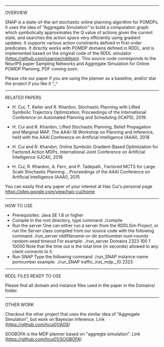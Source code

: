 -------------------------------------------------------------------------
OVERVIEW

SNAP is a state-of-the-art stochastic online planning algorithm for POMDPs. It uses the idea of "Aggregate Simulation" to build a computation graph which symbolically approximates the Q value of actions given the current state, and searches the action space very efficiently using gradient updates. It supports various action constraints defined in first-order predicates. It directly works with POMDP domains defined in RDDL, and is implemented based on the original code of the RDDL simulator (https://github.com/ssanner/rddlsim). This source code corresponds to the NeurIPS paper Sampling Networks and Aggregate Simulation for Online POMDP Planning, PDF coming soon.
   
Please cite our paper if you are using the planner as a baseline, and/or star the project if you like it ^_^

-------------------------------------------------------------------------
RELATED PAPERS

* H. Cui, T. Keller and R. Khardon, Stochastic Planning with Lifted Symbolic Trajectory Optimization, Proceedings of the International 
Conference on Automated Planning and Scheduling (ICAPS), 2019.

* H. Cui and R. Khardon, Lifted Stochastic Planning, Belief Propagation and Marginal MAP, The AAAI-18 Workshop on Planning and Inference,
held with the AAAI Conference on Artificial Intelligence (AAAI), 2018

* H. Cui and R. Khardon, Online Symbolic Gradient-Based Optimization for Factored Action MDPs, International Joint Conference on 
Artificial Intelligence (IJCAI), 2016 

* H. Cui, R. Khardon, A. Fern, and P. Tadepalli., Factored MCTS for Large Scale Stochastic Planning. , Proceedings of the AAAI Conference
on Artificial Intelligence (AAAI), 2015

You can easily find any paper of your interest at Hao Cui's personal page
   https://sites.google.com/view/hao-cui/home
   
-------------------------------------------------------------------------
HOW TO USE

* Prerequisites: Java SE 1.8 or higher
* Compile
  In the root directory, type command ./compile
* Run the server
  One can either run a server from the RDDLSim Project, or run the Server class compiled from our source code with the following command
  ./run_server rddlfilename-or-dir portnumber num-rounds random-seed timeout 
  For example: 
  ./run_server Domains 2323 100 1 10000
  Note that the time out is the total time (in seconds) allowed to any client connects to it.
* Run SNAP
  Type the following command
  ./run_SNAP instance-name portnumber
  example:
  ./run_SNAP traffic_inst_mdp__10 2323

-------------------------------------------------------------------------
RDDL FILES READY TO USE

Please find all domain and instance files used in the paper in the Domains/ folder.

-------------------------------------------------------------------------
OTHER WORK

Checkout the other project that uses the similar idea of "Aggregate Simulation", but work on Bayesian Inference. 
  Link (https://github.com/hcui01/AGS)

SOGBOFA is the MDP planner based on "aggregte simulation". 
  Link (https://github.com/hcui01/SOGBOFA)


